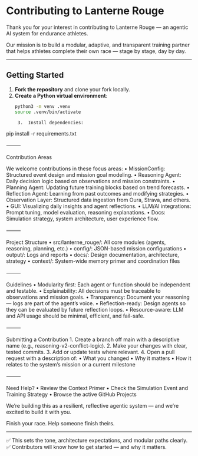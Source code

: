 # Contributing to Lanterne Rouge

Thank you for your interest in contributing to Lanterne Rouge — an agentic AI system for endurance athletes.

Our mission is to build a modular, adaptive, and transparent training partner that helps athletes complete their own race — stage by stage, day by day.

---

## Getting Started

1. **Fork the repository** and clone your fork locally.
2. **Create a Python virtual environment**:
   ```bash
   python3 -m venv .venv
   source .venv/bin/activate

	3.	Install dependencies:

pip install -r requirements.txt



⸻

Contribution Areas

We welcome contributions in these focus areas:
	•	MissionConfig: Structured event design and mission goal modeling.
	•	Reasoning Agent: Daily decision logic based on observations and mission constraints.
	•	Planning Agent: Updating future training blocks based on trend forecasts.
	•	Reflection Agent: Learning from past outcomes and modifying strategies.
	•	Observation Layer: Structured data ingestion from Oura, Strava, and others.
	•	GUI: Visualizing daily insights and agent reflections.
	•	LLM/AI integrations: Prompt tuning, model evaluation, reasoning explanations.
	•	Docs: Simulation strategy, system architecture, user experience flow.

⸻

Project Structure
	•	src/lanterne_rouge/: All core modules (agents, reasoning, planning, etc.)
	•	config/: JSON-based mission configurations
	•	output/: Logs and reports
	•	docs/: Design documentation, architecture, strategy
	•	context/: System-wide memory primer and coordination files

⸻

Guidelines
	•	Modularity first: Each agent or function should be independent and testable.
	•	Explainability: All decisions must be traceable to observations and mission goals.
	•	Transparency: Document your reasoning — logs are part of the agent’s voice.
	•	Reflection-ready: Design agents so they can be evaluated by future reflection loops.
	•	Resource-aware: LLM and API usage should be minimal, efficient, and fail-safe.

⸻

Submitting a Contribution
	1.	Create a branch off main with a descriptive name (e.g., reasoning-v2-conflict-logic).
	2.	Make your changes with clear, tested commits.
	3.	Add or update tests where relevant.
	4.	Open a pull request with a description of:
	•	What you changed
	•	Why it matters
	•	How it relates to the system’s mission or a current milestone

⸻

Need Help?
	•	Review the Context Primer
	•	Check the Simulation Event and Training Strategy
	•	Browse the active GitHub Projects

We’re building this as a resilient, reflective agentic system — and we’re excited to build it with you.

Finish your race. Help someone finish theirs.

---

✅ This sets the tone, architecture expectations, and modular paths clearly.
✅ Contributors will know how to get started — and why it matters.

